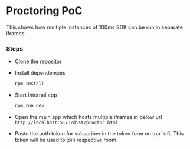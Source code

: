 # Proctoring PoC 
This shows how multiple instances of 100ms SDK can be run in separate iframes

### Steps 
- Clone the repositor
- Install dependencies
    ```bash
    npm install
    ```
- Start internal app
    ```bash
    npm run dev
    ```
- Open the main app which hosts multiple iframes in below url
    `http://localhost:5173/dist/proctor.html`
    
- Paste the auth token for subscriber in the token form on top-left. This token will be used to join respective room. 